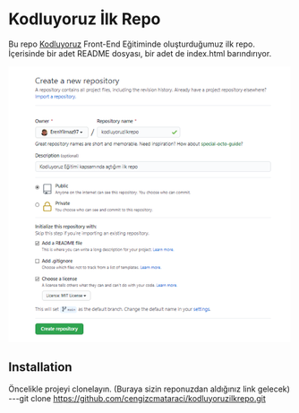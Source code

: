 # Kodluyoruz İlk Repo

Bu repo [Kodluyoruz](https://www.kodluyoruz.org) Front-End Eğitiminde oluşturduğumuz ilk repo. İçerisinde bir adet README dosyası, bir adet de index.html barındırıyor.

![Proje Resmi](ProjeResim.png)

## Installation

Öncelikle projeyi clonelayın. (Buraya sizin reponuzdan aldığınız link gelecek)
---git clone https://github.com/cengizcmataraci/kodluyoruzilkrepo.git
